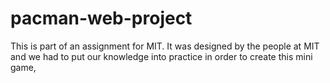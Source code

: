 # pacman-web-project
This is part of an assignment for MIT. It was designed by the people at MIT and we had to put our knowledge into practice in order to create this mini game,
